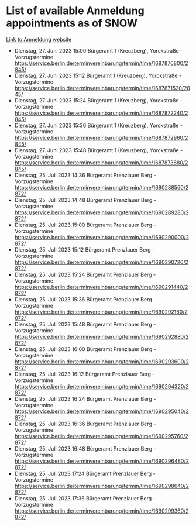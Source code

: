 # List of available Anmeldung appointments as of $NOW
[Link to Anmeldung website](https://service.berlin.de/terminvereinbarung/termin/tag.php?termin=1&anliegen[]=120686&dienstleisterlist=122210,122217,327316,122219,327312,122227,327314,122231,327346,122243,327348,122254,122252,329742,122260,329745,122262,329748,122271,327278,122273,327274,122277,327276,330436,122280,327294,122282,327290,122284,327292,122291,327270,122285,327266,122286,327264,122296,327268,150230,329760,122297,327286,122294,327284,122312,329763,122314,329775,122304,327330,122311,327334,122309,327332,317869,122281,327352,122279,329772,122283,122276,327324,122274,327326,122267,329766,122246,327318,122251,327320,122257,327322,122208,327298,122226,327300&herkunft=http%3A%2F%2Fservice.berlin.de%2Fdienstleistung%2F120686%2F)
- Dienstag, 27. Juni 2023 15:00 Bürgeramt 1 (Kreuzberg), Yorckstraße - Vorzugstermine https://service.berlin.de/terminvereinbarung/termin/time/1687870800/2845/
- Dienstag, 27. Juni 2023 15:12 Bürgeramt 1 (Kreuzberg), Yorckstraße - Vorzugstermine https://service.berlin.de/terminvereinbarung/termin/time/1687871520/2845/
- Dienstag, 27. Juni 2023 15:24 Bürgeramt 1 (Kreuzberg), Yorckstraße - Vorzugstermine https://service.berlin.de/terminvereinbarung/termin/time/1687872240/2845/
- Dienstag, 27. Juni 2023 15:36 Bürgeramt 1 (Kreuzberg), Yorckstraße - Vorzugstermine https://service.berlin.de/terminvereinbarung/termin/time/1687872960/2845/
- Dienstag, 27. Juni 2023 15:48 Bürgeramt 1 (Kreuzberg), Yorckstraße - Vorzugstermine https://service.berlin.de/terminvereinbarung/termin/time/1687873680/2845/
- Dienstag, 25. Juli 2023 14:36 Bürgeramt Prenzlauer Berg - Vorzugstermine https://service.berlin.de/terminvereinbarung/termin/time/1690288560/2872/
- Dienstag, 25. Juli 2023 14:48 Bürgeramt Prenzlauer Berg - Vorzugstermine https://service.berlin.de/terminvereinbarung/termin/time/1690289280/2872/
- Dienstag, 25. Juli 2023 15:00 Bürgeramt Prenzlauer Berg - Vorzugstermine https://service.berlin.de/terminvereinbarung/termin/time/1690290000/2872/
- Dienstag, 25. Juli 2023 15:12 Bürgeramt Prenzlauer Berg - Vorzugstermine https://service.berlin.de/terminvereinbarung/termin/time/1690290720/2872/
- Dienstag, 25. Juli 2023 15:24 Bürgeramt Prenzlauer Berg - Vorzugstermine https://service.berlin.de/terminvereinbarung/termin/time/1690291440/2872/
- Dienstag, 25. Juli 2023 15:36 Bürgeramt Prenzlauer Berg - Vorzugstermine https://service.berlin.de/terminvereinbarung/termin/time/1690292160/2872/
- Dienstag, 25. Juli 2023 15:48 Bürgeramt Prenzlauer Berg - Vorzugstermine https://service.berlin.de/terminvereinbarung/termin/time/1690292880/2872/
- Dienstag, 25. Juli 2023 16:00 Bürgeramt Prenzlauer Berg - Vorzugstermine https://service.berlin.de/terminvereinbarung/termin/time/1690293600/2872/
- Dienstag, 25. Juli 2023 16:12 Bürgeramt Prenzlauer Berg - Vorzugstermine https://service.berlin.de/terminvereinbarung/termin/time/1690294320/2872/
- Dienstag, 25. Juli 2023 16:24 Bürgeramt Prenzlauer Berg - Vorzugstermine https://service.berlin.de/terminvereinbarung/termin/time/1690295040/2872/
- Dienstag, 25. Juli 2023 16:36 Bürgeramt Prenzlauer Berg - Vorzugstermine https://service.berlin.de/terminvereinbarung/termin/time/1690295760/2872/
- Dienstag, 25. Juli 2023 16:48 Bürgeramt Prenzlauer Berg - Vorzugstermine https://service.berlin.de/terminvereinbarung/termin/time/1690296480/2872/
- Dienstag, 25. Juli 2023 17:24 Bürgeramt Prenzlauer Berg - Vorzugstermine https://service.berlin.de/terminvereinbarung/termin/time/1690298640/2872/
- Dienstag, 25. Juli 2023 17:36 Bürgeramt Prenzlauer Berg - Vorzugstermine https://service.berlin.de/terminvereinbarung/termin/time/1690299360/2872/

